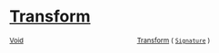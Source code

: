 # [Transform](./RealisticImageGenerator-100663701.md)



<sub>[Void](https://docs.microsoft.com/en-us/dotnet/api/System.Void)</sub><img width=200/><sub>[Transform](./RealisticImageGenerator-100663701.md) ( [`Signature`](./../../Signature.md) )</sub><br>


